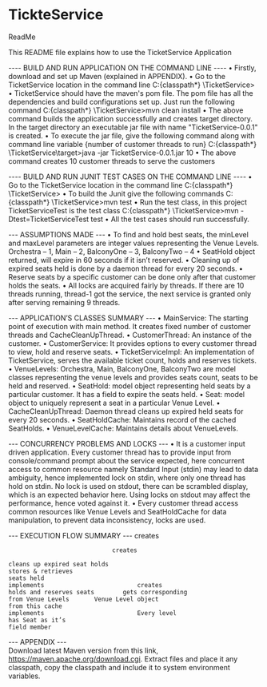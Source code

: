 # TickteService
ReadMe


This README file explains how to use the TicketService Application

---- BUILD AND RUN APPLICATION ON THE COMMAND LINE ----
•	Firstly, download and set up Maven (explained in APPENDIX).
•	Go to the TicketService location in the command line
C:\{classpath*} \TicketService>
•	TicketService should have the maven's pom file. The pom file has all the dependencies and build configurations set up. Just run the following command
C:\{classpath*} \TicketService>mvn clean install
•	The above command builds the application successfully and creates target directory. In the target directory an executable jar file with name "TicketService-0.0.1" is created. 
•	To execute the jar file, give the following command along with command line variable {number of customer threads to run}
C:\{classpath*} \TicketService\target>java -jar TicketService-0.0.1.jar 10
•	The above command creates 10 customer threads to serve the customers

---- BUILD AND RUN JUNIT TEST CASES ON THE COMMAND LINE ----
•	Go to the TicketService location in the command line
C:\{classpath*} \TicketService>
•	To build the Junit give the following commands
C:\{classpath*} \TicketService>mvn test
•	Run the test class, in this project TicketServiceTest is the test class
C:\{classpath*} \TicketService>mvn -Dtest=TicketServiceTest test
•	All the test cases should run successfully.

--- ASSUMPTIONS MADE ---
•	To find and hold best seats, the minLevel and maxLevel parameters are integer values representing the Venue Levels. Orchestra – 1, Main – 2, BalconyOne – 3, BalconyTwo – 4
•	SeatHold object returned, will expire in 60 seconds if it isn’t reserved.
•	Cleaning up of expired seats held is done by a daemon thread for every 20 seconds.
•	Reserve seats by a specific customer can be done only after that customer holds the seats.
•	All locks are acquired fairly by threads. If there are 10 threads running, thread-1 got the service, the next service is granted only after serving remaining 9 threads.

--- APPLICATION’S CLASSES SUMMARY ---
•	MainService: The starting point of execution with main method. It creates fixed number of customer threads and CacheCleanUpThread.
•	CustomerThread: An instance of the customer.
•	CustomerService: It provides options to every customer thread to view, hold and reserve seats.
•	TicketServiceImpl: An implementation of TicketService, serves the available ticket count, holds and reserves tickets.
•	VenueLevels: Orchestra, Main, BalconyOne, BalconyTwo are model classes representing the venue levels and provides seats count, seats to be held and reserved.
•	SeatHold: model object representing held seats by a particular customer. It has a field to expire the seats held.
•	Seat: model object to uniquely represent a seat in a particular Venue Level. 
•	CacheCleanUpThread: Daemon thread cleans up expired held seats for every 20 seconds.
•	SeatHoldCache: Maintains record of the cached SeatHolds.
•	VenueLevelCache: Maintains details about VenueLevels.

--- CONCURRENCY PROBLEMS AND LOCKS ---
•	It is a customer input driven application. Every customer thread has to provide input from console/command prompt about the service expected, here concurrent access to common resource namely Standard Input (stdin) may lead to data ambiguity, hence implemented lock on stdin, where only one thread has hold on stdin. No lock is used on stdout, there can be scrambled display, which is an expected behavior here. Using locks on stdout may affect the performance, hence voted against it.
•	Every customer thread access common resources like Venue Levels and SeatHoldCache for data manipulation, to prevent data inconsistency, locks are used. 

--- EXECUTION FLOW SUMMARY ---
creates
							
						         creates	
																																									cleans up expired seat holds																									     stores & retrieves														seats held																																				    implements							creates																								        															        holds and reserves seats		gets corresponding									        from Venue Levels		Venue Level object													from this cache																																																																																			implements					        Every level 														        has Seat as it’s													        field member																																																																																																															
--- APPENDIX ---					
Download latest Maven version from this link,  https://maven.apache.org/download.cgi. 
Extract files and place it any classpath, copy the classpath and include it to system environment variables.
